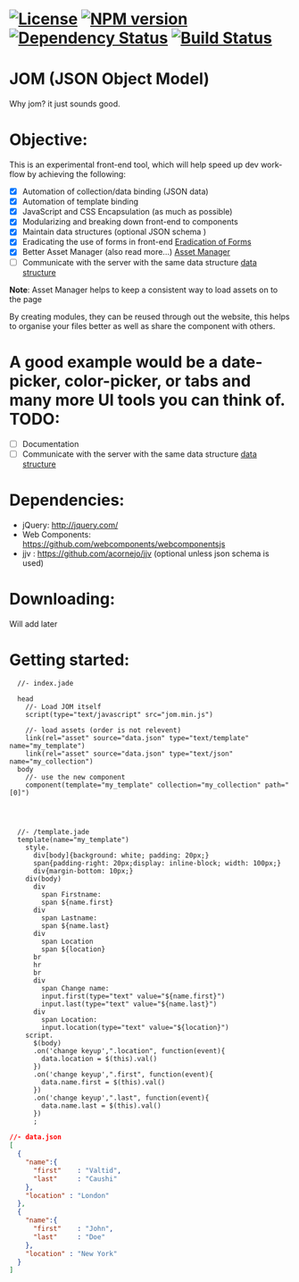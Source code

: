 [![License][LicenseIMGURL]][LicenseURL] [![NPM version][NPMIMGURL]][NPMURL] [![Dependency Status](https://gemnasium.com/valtido/jom.svg)](https://gemnasium.com/valtido/jom) [![Build Status](https://travis-ci.org/valtido/jom.svg?branch=master)](https://travis-ci.org/valtido/jom)
==
[NPMIMGURL]:                https://img.shields.io/npm/v/minify.svg?style=flat
[NPMURL]:                   //npmjs.org/package/minify
[LicenseIMGURL]:            https://img.shields.io/badge/license-MIT-317BF9.svg?style=flat
[LicenseURL]:               https://tldrlegal.com/license/mit-license "MIT License"
[Eradication of Forms]:     http://wp.me/p2HjHX-5x "Eradication of Forms"
[Asset Manager]:            http://wp.me/p2HjHX-5J "Asset Manager"
[data structure]:           http://wp.me/p2HjHX-5J "Data Structure"

JOM (JSON Object Model)
==
Why jom? it just sounds good.

Objective:
==
This is an experimental front-end tool, which will help speed up dev work-flow by
achieving the following:

- [x] Automation of collection/data binding (JSON data)
- [x] Automation of template binding
- [x] JavaScript and CSS Encapsulation (as much as possible)
- [x] Modularizing and breaking down front-end to components
- [x] Maintain data structures (optional JSON schema )
- [x] Eradicating the use of forms in front-end [Eradication of Forms]
- [x] Better Asset Manager (also read more...) [Asset Manager]
- [ ] Communicate with the server with the same data structure [data structure]

**Note**: Asset Manager helps to keep a consistent way to load assets on to the page

By creating modules, they can be reused through out the website, this helps
to organise your files better as well as share the component with others.

A good example would be a date-picker, color-picker, or tabs and many more UI
tools you can think of.
TODO:
==
- [ ] Documentation
- [ ] Communicate with the server with the same data structure [data structure]

Dependencies:
==
- jQuery: http://jquery.com/
- Web Components: https://github.com/webcomponents/webcomponentsjs
- jjv : https://github.com/acornejo/jjv (optional unless json schema is used)

Downloading:
==
Will add later

Getting started:
==

```jade
  //- index.jade

  head
    //- Load JOM itself
    script(type="text/javascript" src="jom.min.js")

    //- load assets (order is not relevent)
    link(rel="asset" source="data.json" type="text/template" name="my_template")
    link(rel="asset" source="data.json" type="text/json" name="my_collection")
  body
    //- use the new component
    component(template="my_template" collection="my_collection" path="[0]")




  //- /template.jade
  template(name="my_template")
    style.
      div[body]{background: white; padding: 20px;}
      span{padding-right: 20px;display: inline-block; width: 100px;}
      div{margin-bottom: 10px;}
    div(body)
      div
        span Firstname:
        span ${name.first}
      div
        span Lastname:
        span ${name.last}
      div
        span Location
        span ${location}
      br
      hr
      br
      div
        span Change name:
        input.first(type="text" value="${name.first}")
        input.last(type="text" value="${name.last}")
      div
        span Location:
        input.location(type="text" value="${location}")
    script.
      $(body)
      .on('change keyup',".location", function(event){
        data.location = $(this).val()
      })
      .on('change keyup',".first", function(event){
        data.name.first = $(this).val()
      })
      .on('change keyup',".last", function(event){
        data.name.last = $(this).val()
      })
      ;
```

```json
//- data.json
[
  {
    "name":{
      "first"    : "Valtid",
      "last"     : "Caushi"
    },
    "location" : "London"
  },
  {
    "name":{
      "first"    : "John",
      "last"     : "Doe"
    },
    "location" : "New York"
  }
]
```

